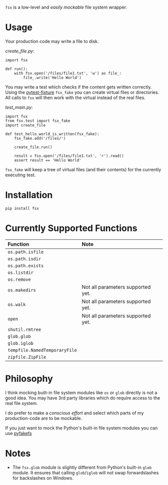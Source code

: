 `fsx` is a low-level and *easily mockable* file system wrapper.

# Usage
Your production code may write a file to disk.

*create_file.py*:

    import fsx

    def run():
        with fsx.open('/files/file1.txt', 'w') as file_:
            file_.write('Hello World')


You may write a test which checks if the content gets written correctly.
Using the [pytest-fixture] `fsx_fake` you can create virtual files or directories.
All calls to `fsx` will then work with the virtual instead of the real files.

*test_main.py*:

    import fsx
    from fsx.test import fsx_fake
    import create_file

    def test_hello_world_is_written(fsx_fake):
        fsx_fake.add('/files/')

        create_file.run()

        result = fsx.open('/files/file1.txt', 'r').read()
        assert result == 'Hello World'

`fsx_fake` will keep a tree of virtual files (and their contents) for the currently executing test.

# Installation

    pip install fsx

# Currently Supported Functions

| Function                      | Note                              |
|:------------------------------|:----------------------------------|
| `os.path.isfile`              |                                   |
| `os.path.isdir`               |                                   |
| `os.path.exists`              |                                   |
| `os.listdir`                  |                                   |
| `os.remove`                   |                                   |
| `os.makedirs`                 | Not all parameters supported yet. |
| `os.walk`                     | Not all parameters supported yet. |
| `open`                        | Not all parameters supported yet. |
| `shutil.rmtree`               |                                   |
| `glob.glob`                   |                                   |
| `glob.iglob`                  |                                   |
| `tempfile.NamedTemporaryFile` |                                   |
| `zipfile.ZipFile`             |                                   ||


# Philosophy
I think mocking built-in file system modules like `os` or `glob` directly is not a good idea.
You may have 3rd party libraries which do require access to the real file system.

I do prefer to make a *conscious effort* and select which parts of my production-code are to be mockable.

If you just want to mock the Python's built-in file system modules you can use [pyfakefs]

# Notes
- The `fsx.glob` module is slightly different from Python's built-in `glob` module.
  It ensures that calling `glob`/`iglob` will not swap forwardslashes for backslashes on Windows.

[pytest-fixture]: https://docs.pytest.org/en/latest/fixture.html
[pyfakefs]: https://github.com/jmcgeheeiv/pyfakefs
